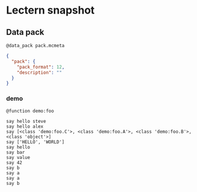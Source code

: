 # Lectern snapshot

## Data pack

`@data_pack pack.mcmeta`

```json
{
  "pack": {
    "pack_format": 12,
    "description": ""
  }
}
```

### demo

`@function demo:foo`

```mcfunction
say hello steve
say hello alex
say [<class 'demo:foo.C'>, <class 'demo:foo.A'>, <class 'demo:foo.B'>, <class 'object'>]
say ['HELLO', 'WORLD']
say hello
say bar
say value
say 42
say b
say a
say a
say b
```
